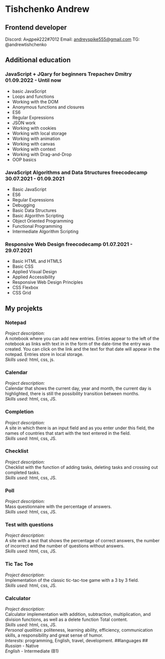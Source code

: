 # Tishchenko Andrew #
## Frontend developer ##
Discord: Андрей222#7012
Email: andreyspike555@gmail.com
TG: @andrewtishchenko
## Additional education ##
### JavaScript + JQary for beginners Trepachev Dmitry 01.09.2022 - Until now

* basic JavaScript
* Loops and functions
* Working with the DOM
* Anonymous functions and closures
* ES6
* Regular Expressions
* JSON work
* Working with cookies
* Working with local storage
* Working with animation
* Working with canvas
* Working with context
* Working with Drag-and-Drop
* OOP basics
### JavaScript Algorithms and Data Structures freecodecamp 30.07.2021 - 01.09.2021


* Basic JavaScript
* ES6
* Regular Expressions
* Debugging
* Basic Data Structures
* Basic Algorithm Scripting
* Object Oriented Programming
* Functional Programming
* Intermediate Algorithm Scripting
### Responsive Web Design freecodecamp 01.07.2021 - 29.07.2021

* Basic HTML and HTML5
* Basic CSS
* Applied Visual Design
* Applied Accessibility
* Responsive Web Design Principles
* CSS Flexbox
* CSS Grid
## My projekts ##
### Notepad
*Project description:*<br>
A notebook where you can add new entries. Entries appear to the left of the notebook as links with
text
in
in the form of the date-time the entry was created. You can click on the link and the text for that date will
appear in the notepad.
Entries
store in local storage.<br>
*Skills used:*
html,
css,
js.
### Calendar
*Project description:*<br>
Calendar that shows the current day, year and month, the current day is highlighted, there is still the
possibility
transition
between months.<br>
*Skills used:*
html,
css,
JS.<br>
###  Completion
*Project description:*<br>
A site in which there is an input field and as you enter under this field, the names of countries that
start with
the text entered in the field.<br>
*Skills used:*
html,
css,
JS.<br>
###  Checklist
*Project description:*<br>
Checklist with the function of adding tasks, deleting tasks and crossing out completed tasks.<br>
*Skills used:*
html,
css,
JS.<br>
###  Poll 
*Project description:*<br>
Mass questionnaire with the percentage of answers.<br>
*Skills used:*
html,
css,
JS.<br>
###  Test with questions 
*Project description:*<br>
A site with a test that shows the percentage of correct answers, the number of incorrect and the number of
questions
without
answers.<br>
*Skills used:*
html,
css,
JS.<br>
### Tic Tac Toe
*Project description:*<br>
Implementation of the classic tic-tac-toe game with a 3 by 3 field.<br>
*Skills used:*
html,
css,
JS.<br>
### Calculator
*Project description:*<br>
Calculator implementation with addition, subtraction, multiplication, and division functions, as well as a
delete function
Total
content.<br>
*Skills used:*
html,
css,
JS.<br>
*Personal qualities*: politeness, learning ability, efficiency, communication skills,
a responsibility
and
great sense of humor. <br>
*Interests*: programming, English, travel, development.
 ##languages ##
*Russian* - Native<br>
*English* - Intermediate (B1)
